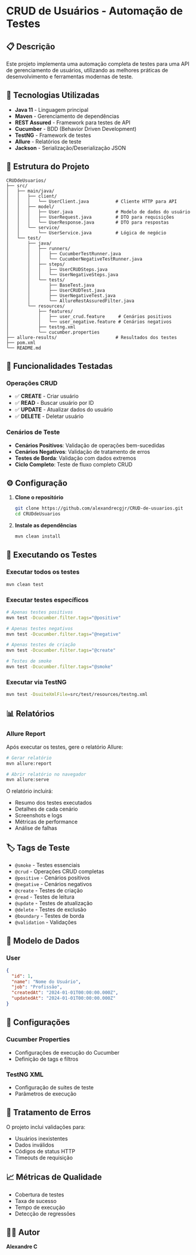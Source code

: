 # CRUD de Usuários - Automação de Testes

## 📋 Descrição

Este projeto implementa uma automação completa de testes para uma API de gerenciamento de usuários, utilizando as melhores práticas de desenvolvimento e ferramentas modernas de teste.

## 🚀 Tecnologias Utilizadas

- **Java 11** - Linguagem principal
- **Maven** - Gerenciamento de dependências
- **REST Assured** - Framework para testes de API
- **Cucumber** - BDD (Behavior Driven Development)
- **TestNG** - Framework de testes
- **Allure** - Relatórios de teste
- **Jackson** - Serialização/Deserialização JSON

## 📁 Estrutura do Projeto

```
CRUDdeUsuarios/
├── src/
│   ├── main/java/
│   │   ├── client/
│   │   │   └── UserClient.java          # Cliente HTTP para API
│   │   ├── model/
│   │   │   ├── User.java                # Modelo de dados do usuário
│   │   │   ├── UserRequest.java         # DTO para requisições
│   │   │   └── UserResponse.java        # DTO para respostas
│   │   └── service/
│   │       └── UserService.java         # Lógica de negócio
│   └── test/
│       ├── java/
│       │   ├── runners/
│       │   │   ├── CucumberTestRunner.java
│       │   │   └── CucumberNegativeTestRunner.java
│       │   ├── steps/
│       │   │   ├── UserCRUDSteps.java
│       │   │   └── UserNegativeSteps.java
│       │   └── tests/
│       │       ├── BaseTest.java
│       │       ├── UserCRUDTest.java
│       │       ├── UserNegativeTest.java
│       │       └── AllureRestAssuredFilter.java
│       └── resources/
│           ├── features/
│           │   ├── user_crud.feature     # Cenários positivos
│           │   └── user_negative.feature # Cenários negativos
│           ├── testng.xml
│           └── cucumber.properties
├── allure-results/                      # Resultados dos testes
├── pom.xml
└── README.md
```

## 🎯 Funcionalidades Testadas

### Operações CRUD
- ✅ **CREATE** - Criar usuário
- ✅ **READ** - Buscar usuário por ID
- ✅ **UPDATE** - Atualizar dados do usuário
- ✅ **DELETE** - Deletar usuário

### Cenários de Teste
- **Cenários Positivos**: Validação de operações bem-sucedidas
- **Cenários Negativos**: Validação de tratamento de erros
- **Testes de Borda**: Validação com dados extremos
- **Ciclo Completo**: Teste de fluxo completo CRUD

## ⚙️ Configuração

1. **Clone o repositório**
   ```bash
   git clone https://github.com/alexandrecgjr/CRUD-de-usuarios.git
   cd CRUDdeUsuarios
   ```

2. **Instale as dependências**
   ```bash
   mvn clean install
   ```

## 🧪 Executando os Testes

### Executar todos os testes
```bash
mvn clean test
```

### Executar testes específicos
```bash
# Apenas testes positivos
mvn test -Dcucumber.filter.tags="@positive"

# Apenas testes negativos
mvn test -Dcucumber.filter.tags="@negative"

# Apenas testes de criação
mvn test -Dcucumber.filter.tags="@create"

# Testes de smoke
mvn test -Dcucumber.filter.tags="@smoke"
```

### Executar via TestNG
```bash
mvn test -DsuiteXmlFile=src/test/resources/testng.xml
```

## 📊 Relatórios

### Allure Report
Após executar os testes, gere o relatório Allure:

```bash
# Gerar relatório
mvn allure:report

# Abrir relatório no navegador
mvn allure:serve
```

O relatório incluirá:
- Resumo dos testes executados
- Detalhes de cada cenário
- Screenshots e logs
- Métricas de performance
- Análise de falhas

## 🏷️ Tags de Teste

- `@smoke` - Testes essenciais
- `@crud` - Operações CRUD completas
- `@positive` - Cenários positivos
- `@negative` - Cenários negativos
- `@create` - Testes de criação
- `@read` - Testes de leitura
- `@update` - Testes de atualização
- `@delete` - Testes de exclusão
- `@boundary` - Testes de borda
- `@validation` - Validações

## 📝 Modelo de Dados

### User
```json
{
  "id": 1,
  "name": "Nome do Usuário",
  "job": "Profissão",
  "createdAt": "2024-01-01T00:00:00.000Z",
  "updatedAt": "2024-01-01T00:00:00.000Z"
}
```

## 🔧 Configurações

### Cucumber Properties
- Configurações de execução do Cucumber
- Definição de tags e filtros

### TestNG XML
- Configuração de suites de teste
- Parâmetros de execução

## 🚨 Tratamento de Erros

O projeto inclui validações para:
- Usuários inexistentes
- Dados inválidos
- Códigos de status HTTP
- Timeouts de requisição

## 📈 Métricas de Qualidade

- Cobertura de testes
- Taxa de sucesso
- Tempo de execução
- Detecção de regressões

## 👨‍💻 Autor

**Alexandre C**


